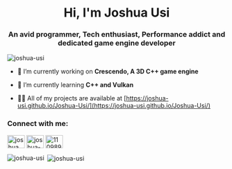 <h1 align="center">Hi, I'm Joshua Usi</h1>
<h3 align="center">An avid programmer, Tech enthusiast, Performance addict and dedicated game engine developer</h3>

<p align="left"> <img src="https://komarev.com/ghpvc/?username=joshua-usi&label=Profile%20views&color=0e75b6&style=flat" alt="joshua-usi" /> </p>

- 🔭 I’m currently working on **Crescendo, A 3D C++ game engine**

- 🌱 I’m currently learning **C++ and Vulkan**

- 👨‍💻 All of my projects are available at [https://joshua-usi.github.io/Joshua-Usi/](https://joshua-usi.github.io/Joshua-Usi/)

<h3 align="left">Connect with me:</h3>
<p align="left">
<a href="https://twitter.com/joshua_usi_" target="blank"><img align="center" src="https://raw.githubusercontent.com/rahuldkjain/github-profile-readme-generator/master/src/images/icons/Social/twitter.svg" alt="joshua_usi_" height="30" width="40" /></a>
<a href="https://linkedin.com/in/joshua-usi-819a17227" target="blank"><img align="center" src="https://raw.githubusercontent.com/rahuldkjain/github-profile-readme-generator/master/src/images/icons/Social/linked-in-alt.svg" alt="joshua-usi-819a17227" height="30" width="40" /></a>
<a href="https://stackoverflow.com/users/11098922" target="blank"><img align="center" src="https://raw.githubusercontent.com/rahuldkjain/github-profile-readme-generator/master/src/images/icons/Social/stack-overflow.svg" alt="11098922" height="30" width="40" /></a>
</p>

<p><img align="left" src="https://github-readme-stats.vercel.app/api/top-langs?username=joshua-usi&theme=outrun&show_icons=true&locale=en&layout=compact" alt="joshua-usi" /></p>

<p>&nbsp;<img align="center" src="https://github-readme-stats.vercel.app/api?username=joshua-usi&theme=outrun&show_icons=true&locale=en" alt="joshua-usi" /></p>
